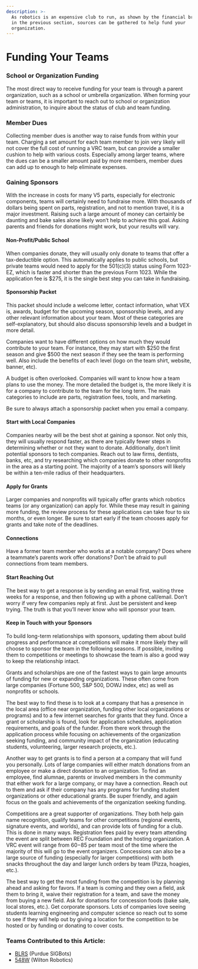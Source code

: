 ```yaml
---
description: >-
  As robotics is an expensive club to run, as shown by the financial breakdown
  in the previous section, sources can be gathered to help fund your
  organization.
---
```


# Funding Your Teams

### School or Organization Funding

The most direct way to receive funding for your team is through a parent organization, such as a school or umbrella organization. When forming your team or teams, it is important to reach out to school or organization administration, to inquire about the status of club and team funding.

### Member Dues

Collecting member dues is another way to raise funds from within your team. Charging a set amount for each team member to join very likely will not cover the full cost of running a VRC team, but can provide a smaller cushion to help with various costs. Especially among larger teams, where the dues can be a smaller amount paid by more members, member dues can add up to enough to help eliminate expenses.

### Gaining Sponsors

With the increase in costs for many V5 parts, especially for electronic components, teams will certainly need to fundraise more. With thousands of dollars being spent on parts, registration, and not to mention travel, it is a major investment. Raising such a large amount of money can certainly be daunting and bake sales alone likely won’t help to achieve this goal. Asking parents and friends for donations might work, but your results will vary.

#### Non-Profit/Public School

When companies donate, they will usually only donate to teams that offer a tax-deductible option. This automatically applies to public schools, but private teams would need to apply for the 501(c)(3) status using Form 1023-EZ, which is faster and shorter than the previous Form 1023. While the application fee is $275, it is the single best step you can take in fundraising.

#### Sponsorship Packet

This packet should include a welcome letter, contact information, what VEX is, awards, budget for the upcoming season, sponsorship levels, and any other relevant information about your team. Most of these categories are self-explanatory, but should also discuss sponsorship levels and a budget in more detail.

Companies want to have different options on how much they would contribute to your team. For instance, they may start with $250 the first season and give $500 the next season if they see the team is performing well. Also include the benefits of each level (logo on the team shirt, website, banner, etc).

A budget is often overlooked. Companies will want to know how a team plans to use the money. The more detailed the budget is, the more likely it is for a company to contribute to the team for the long term. The main categories to include are parts, registration fees, tools, and marketing.

Be sure to always attach a sponsorship packet when you email a company.

#### Start with Local Companies

Companies nearby will be the best shot at gaining a sponsor. Not only this, they will usually respond faster, as there are typically fewer steps in determining whether or not they want to donate. Additionally, don’t limit potential sponsors to tech companies. Reach out to law firms, dentists, banks, etc, and try researching which companies donate to other nonprofits in the area as a starting point. The majority of a team’s sponsors will likely be within a ten-mile radius of their headquarters.

#### Apply for Grants

Larger companies and nonprofits will typically offer grants which robotics teams (or any organization) can apply for. While these may result in gaining more funding, the review process for these applications can take four to six months, or even longer. Be sure to start early if the team chooses apply for grants and take note of the deadlines.

#### Connections

Have a former team member who works at a notable company? Does where a teammate’s parents work offer donations? Don’t be afraid to pull connections from team members.

#### Start Reaching Out

The best way to get a response is by sending an email first, waiting three weeks for a response, and then following up with a phone call/email. Don’t worry if very few companies reply at first. Just be persistent and keep trying. The truth is that you’ll never know who will sponsor your team.

#### Keep in Touch with your Sponsors

To build long-term relationships with sponsors, updating them about build progress and performance at competitions will make it more likely they will choose to sponsor the team in the following seasons. If possible, inviting them to competitions or meetings to showcase the team is also a good way to keep the relationship intact.

Grants and scholarships are one of the fastest ways to gain large amounts of funding for new or expanding organizations. These often come from large companies (Fortune 500, S\&P 500, DOWJ index, etc) as well as nonprofits or schools.&#x20;

The best way to find these is to look at a company that has a presence in the local area (office near organization, funding other local organizations or programs) and to a few internet searches for grants that they fund. Once a grant or scholarship is found, look for application schedules, application requirements, and goals of the funder. From there work through the application process while focusing on achievements of the organization seeking funding, and community impact of the organization (educating students, volunteering, larger research projects, etc.).&#x20;

Another way to get grants is to find a person at a company that will fund you personally. Lots of large companies will either match donations from an employee or make a direct donation to an organization. To find an employee, find alumnae, parents or involved members in the community that either work for a large company, or may have a connection. Reach out to them and ask if their company has any programs for funding student organizations or other educational grants. Be super friendly, and again focus on the goals and achievements of the organization seeking funding.&#x20;

Competitions are a great supporter of organizations. They both help gain name recognition, qualify teams for other competitions (regional events, signature events, and worlds), and can provide lots of funding for a club. This is done in many ways. Registration fees paid by every team attending the event are split between REC Foundation and the hosting organization. A VRC event will range from $60-$85 per team most of the time where the majority of this will go to the event organizers. Concessions can also be a large source of funding (especially for larger competitions) with both snacks throughout the day and larger lunch orders by team (Pizza, hoagies, etc.).&#x20;

The best way to get the most funding from the competition is by planning ahead and asking for favors. If a team is coming and they own a field, ask them to bring it, waive their registration for a team, and save the money from buying a new field. Ask for donations for concession foods (bake sale, local stores, etc.). Get corporate sponsors. Lots of companies love seeing students learning engineering and computer science so reach out to some to see if they will help out by giving a location for the competition to be hosted or by funding or donating to cover costs.&#x20;

### Teams Contributed to this Article:

* [BLRS](https://purduesigbots.com) (Purdue SIGBots)
* [548W](https://wiltonrobotics.org) (Wilton Robotics)
